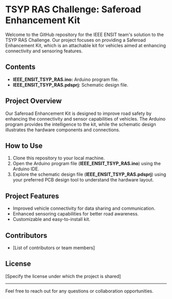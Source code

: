# TSYP RAS Challenge: Saferoad Enhancement Kit

Welcome to the GitHub repository for the IEEE ENSIT team's solution to the TSYP RAS Challenge. Our project focuses on providing a Saferoad Enhancement Kit, which is an attachable kit for vehicles aimed at enhancing connectivity and sensoring features.

## Contents

- **IEEE_ENSIT_TSYP_RAS.ino:** Arduino program file.
- **IEEE_ENSIT_TSYP_RAS.pdsprj:** Schematic design file.

## Project Overview

Our Saferoad Enhancement Kit is designed to improve road safety by enhancing the connectivity and sensor capabilities of vehicles. The Arduino program provides the intelligence to the kit, while the schematic design illustrates the hardware components and connections.

## How to Use

1. Clone this repository to your local machine.
2. Open the Arduino program file (**IEEE_ENSIT_TSYP_RAS.ino**) using the Arduino IDE.
3. Explore the schematic design file (**IEEE_ENSIT_TSYP_RAS.pdsprj**) using your preferred PCB design tool to understand the hardware layout.

## Project Features

- Improved vehicle connectivity for data sharing and communication.
- Enhanced sensoring capabilities for better road awareness.
- Customizable and easy-to-install kit.

## Contributors

- [List of contributors or team members]

## License

[Specify the license under which the project is shared]

---

Feel free to reach out for any questions or collaboration opportunities.
